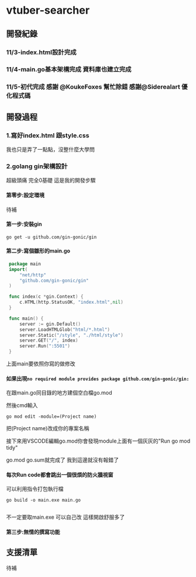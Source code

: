 # vtuber-searcher

## 開發紀錄

### 11/3-index.html設計完成 

### 11/4-main.go基本架構完成 資料庫也建立完成

### 11/5-初代完成 感謝 @KoukeFoxes 幫忙除錯 感謝@Siderealart 優化程式碼
    


## 開發過程

### 1.寫好index.html 跟style.css

我也只是弄了一點點，沒整什麼大學問

### 2.golang gin架構設計

超級頭痛 完全0基礎 這是我的開發步驟

#### 第零步:設定環境

待補

#### 第一步:安裝gin

 ```go get -u github.com/gin-gonic/gin```
  
#### 第二步:寫個雛形的main.go
 ```go
  package main
  import(
	  "net/http"
	  "github.com/gin-gonic/gin"
  )

  func index(c *gin.Context) {
	  c.HTML(http.StatusOK, "index.html",nil)
  }

  func main() {
	  server := gin.Default()
	  server.LoadHTMLGlob("html/*.html")
	  server.Static("/style", "./html/style")
	  server.GET("/", index)
	  server.Run(":5501")
  }
```
  上面main要依照你寫的做修改
  
  #### 如果出現`no required module provides package github.com/gin-gonic/gin: `
  
  在跟main.go同目錄的地方建個空白檔go.mod
  
  然後cmd輸入
  
  ```go mod edit -module=(Project name) ```
  
  把(Project name)改成你的專案名稱
  
  接下來用VSCODE編輯go.mod你會發現module上面有一個灰灰的"Run go mod tidy"
  
  go.mod go.sum就完成了 我到這邊就沒有報錯了
  
  #### 每次Run code都會跳出一個很煩的防火牆視窗
  
  可以利用指令打包執行檔
  ```
  go build -o main.exe main.go
	
  ```
  不一定要取main.exe 可以自己改 這樣開啟舒服多了
  
  
  #### 第三步:無情的撰寫功能
  
  ## 支援清單
  
  待補
